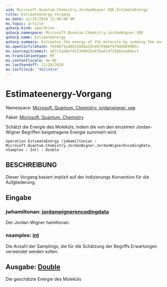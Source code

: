```yaml
---
uid: Microsoft.Quantum.Chemistry.JordanWigner.VQE.EstimateEnergy
title: Estimateenergy-Vorgang
ms.date: 11/25/2020 12:00:00 AM
ms.topic: article
qsharp.kind: operation
qsharp.namespace: Microsoft.Quantum.Chemistry.JordanWigner.VQE
qsharp.name: EstimateEnergy
qsharp.summary: Estimates the energy of the molecule by summing the energy contributed by the individual Jordan-Wigner terms.
ms.openlocfilehash: fb59071ed05234d4a19cd97598bf479489b9985c
ms.sourcegitcommit: a87c1aa8e7453360025e47ba614f25b02ea84ec3
ms.translationtype: MT
ms.contentlocale: de-DE
ms.lasthandoff: 11/26/2020
ms.locfileid: "96214414"
---
```

# <a name="estimateenergy-operation"></a>Estimateenergy-Vorgang

Namespace: [Microsoft. Quantum. Chemistry. jordanwigner. vqe](xref:Microsoft.Quantum.Chemistry.JordanWigner.VQE)

Paket: [Microsoft. Quantum. Chemistry](https://nuget.org/packages/Microsoft.Quantum.Chemistry)


Schätzt die Energie des Moleküls, indem die von den einzelnen Jordan-Wigner Begriffen beigetragene Energie summiert wird.

```qsharp
operation EstimateEnergy (jwHamiltonian : Microsoft.Quantum.Chemistry.JordanWigner.JordanWignerEncodingData, nSamples : Int) : Double
```


## <a name="description"></a>BESCHREIBUNG

Dieser Vorgang basiert implizit auf der Indizierungs Konvention für die Aufgliederung.

## <a name="input"></a>Eingabe

### <a name="jwhamiltonian--jordanwignerencodingdata"></a>jwhamiltonan: [jordanwignerencodingdata](xref:Microsoft.Quantum.Chemistry.JordanWigner.JordanWignerEncodingData)

Der Jordan-Wigner hamiltonan.


### <a name="nsamples--int"></a>nsamples: [int](xref:microsoft.quantum.lang-ref.int)

Die Anzahl der Samplings, die für die Schätzung der Begriffs Erwartungen verwendet werden sollen.



## <a name="output--double"></a>Ausgabe: [Double](xref:microsoft.quantum.lang-ref.double)

Die geschätzte Energie des Moleküls